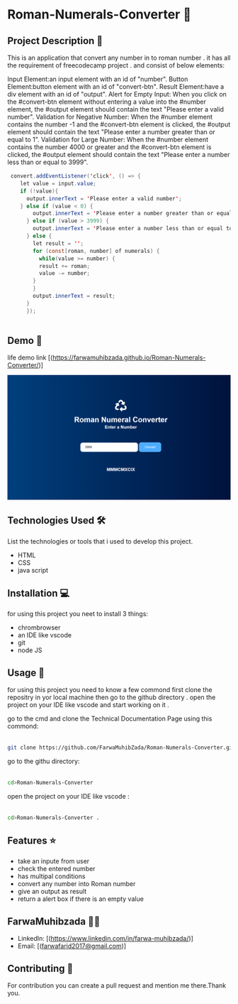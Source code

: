 
# Roman-Numerals-Converter 🚀

## Project Description 📝

>
 This is an application that convert any number in to roman number . it has all the requirement of freecodecamp project . and consist of below elements:

 Input Element:an input element with an id of "number".
 Button Element:button element with an id of "convert-btn".
 Result Element:have a div element with an id of "output".
 Alert for Empty Input: When you click on the #convert-btn element without entering a value into the #number element, the #output element should contain the text "Please enter a valid number".
 Validation for Negative Number: When the #number element contains the number -1 and the #convert-btn element is clicked, the #output element should contain the text "Please enter a number greater than or equal to 1".
 Validation for Large Number: When the #number element contains the number 4000 or greater and the #convert-btn element is clicked, the #output element should contain the text "Please enter a number less than or equal to 3999".

>


```java script
 convert.addEventListener('click', () => { 
    let value = input.value;
    if (!value){
      output.innerText = 'Please enter a valid number';
    } else if (value < 0) {
        output.innerText = 'Please enter a number greater than or equal to 1';
      } else if (value > 3999) {
        output.innerText = 'Please enter a number less than or equal to 3999';
      } else {
        let result = '';
        for (const[roman, number] of numerals) {
          while(value >= number) {
          result += roman;
          value -= number;
        }
        }
        output.innerText = result; 
      }
      });
    


```



## Demo 📸

life demo link [(https://farwamuhibzada.github.io/Roman-Numerals-Converter/)]


![first page](./Capture.PNG)








## Technologies Used 🛠️

List the technologies or tools that i used to develop this project. 
- HTML
- CSS
- java script


## Installation 💻

for using this project you neet to install 3 things:

- chrombrowser
- an IDE like vscode
- git
- node JS



## Usage 🎯

for using this project you need to know a few commond first clone the repositry in yor local machine then go to the github directory . open the project on your IDE like vscode and start working on it .


go to the cmd and clone the Technical Documentation Page 
using this commond:
```bash

git clone https://github.com/FarwaMuhibZada/Roman-Numerals-Converter.git 
```
go to the githu directory:
```bash

cd>Roman-Numerals-Converter

```
open the project on your IDE like vscode :

```bash

cd>Roman-Numerals-Converter .

```


## Features ⭐
- take an inpute from user
- check the entered number
- has multipal conditions
- convert any number into Roman number
- give an output as result 
- return a alert box if there is an empty value 


## FarwaMuhibzada 👩‍💻



- LinkedIn: [(https://www.linkedin.com/in/farwa-muhibzada/)]
- Email: [(farwafarid2017@gmail.com)]

## Contributing 🤝
For contribution you can create a pull request and mention me there.Thank you.